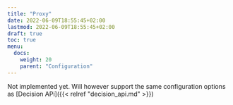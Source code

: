 ```yaml
---
title: "Proxy"
date: 2022-06-09T18:55:45+02:00
lastmod: 2022-06-09T18:55:45+02:00
draft: true
toc: true
menu:
  docs:
    weight: 20
    parent: "Configuration"
---
```


Not implemented yet. Will however support the same configuration options as [Decision APi]({{< relref "decision_api.md" >}})